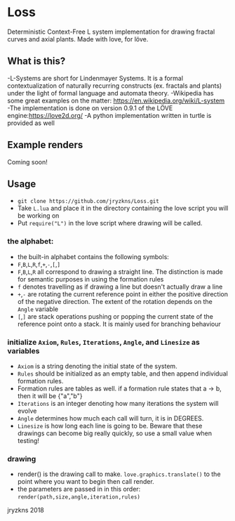 # Loss
Deterministic Context-Free L system implementation for drawing fractal curves and axial plants. Made with love, for löve.

## What is this? 
-L-Systems are short for Lindenmayer Systems. It is a formal contextualization of naturally recurring constructs (ex. fractals and plants) under the light of formal language and automata theory.
-Wikipedia has some great examples on the matter: https://en.wikipedia.org/wiki/L-system
-The implementation is done on version 0.9.1 of the LÖVE engine:https://love2d.org/
-A python implementation written in turtle is provided as well
## Example renders
Coming soon!
## Usage
- `git clone https://github.com/jryzkns/Loss.git`
- Take `L.lua` and place it in the directory containing the love script you will be working on
- Put `require("L")` in the love script where drawing will be called.
### the alphabet:
- the built-in alphabet contains the following symbols:
- `F`,`B`,`L`,`R`,`f`,`+`,`-`,`[`,`]`
- `F`,`B`,`L`,`R` all correspond to drawing a straight line. The distinction is made for semantic purposes in using the formation rules
- `f` denotes travelling as if drawing a line but doesn't actually draw a line
- `+`,`-` are rotating the current reference point in either the positive direction of the negative direction. The extent of the rotation depends on the `Angle` variable
- `[`,`]` are stack operations pushing or popping the current state of the reference point onto a stack. It is mainly used for branching behaviour
### initialize `Axiom`, `Rules`, `Iterations`, `Angle`, and `Linesize` as variables
- `Axiom` is a string denoting the initial state of the system.
- `Rules` should be initialized as an empty table, and then append individual formation rules. 
- Formation rules are tables as well. if a formation rule states that a -> b, then it will be {"a","b"}
- `Iterations` is an integer denoting how many iterations the system will evolve
- `Angle` determines how much each call will turn, it is in DEGREES.
- `Linesize` is how long each line is going to be. Beware that these drawings can become big really quickly, so use a small value when testing!
### drawing
- render() is the drawing call to make. `love.graphics.translate()` to the point where you want to begin then call render.
- the parameters are passed in in this order: `render(path,size,angle,iteration,rules)`


jryzkns 2018
